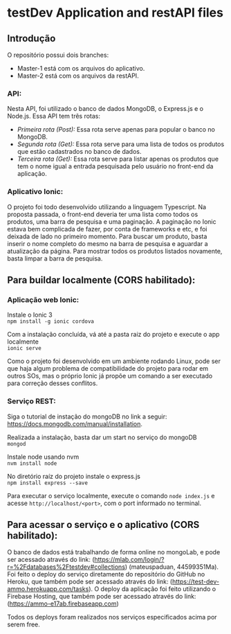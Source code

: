 # testDev Application and restAPI files

## Introdução
O repositório possui dois branches:
- Master-1 está com os arquivos do aplicativo.
- Master-2 está com os arquivos da restAPI.

### API:
Nesta API, foi utilizado o banco de dados MongoDB, o Express.js e o Node.js. Essa API tem três rotas:
- *Primeira rota (Post):* Essa rota serve apenas para popular o banco no MongoDB.
- *Segunda rota (Get):* Essa rota serve para uma lista de todos os produtos que estão cadastrados no banco de dados.
- *Terceira rota (Get):* Essa rota serve para listar apenas os produtos que tem o nome igual a entrada pesquisada pelo usuário no front-end da aplicação.

### Aplicativo Ionic:
O projeto foi todo desenvolvido utilizando a linguagem Typescript.
Na proposta passada, o front-end deveria ter uma lista como todos os produtos, uma barra de pesquisa e uma paginação. A paginação no Ionic estava bem complicada de fazer, por conta de frameworks e etc, e foi deixada de lado no primeiro momento. Para buscar um produto, basta inserir o nome completo do mesmo na barra de pesquisa e aguardar a atualização da página. Para mostrar todos os produtos listados novamente, basta limpar a barra de pesquisa.

## Para buildar localmente (CORS habilitado):
### Aplicação web Ionic:

Instale o Ionic 3\
`npm install -g ionic cordova` 

Com a instalação concluída, vá até a pasta raiz do projeto e execute o app localmente\
`ionic serve` 


Como o projeto foi desenvolvido em um ambiente rodando Linux, pode ser que haja algum problema de compatibilidade do projeto para rodar em outros SOs, mas o próprio Ionic já propõe um comando a ser executado para correção desses conflitos.

### Serviço REST:
Siga o tutorial de instação do mongoDB no link a seguir: https://docs.mongodb.com/manual/installation. 

Realizada a instalação, basta dar um start no serviço do mongoDB\
`mongod`

Instale node usando nvm\
`nvm install node`

No diretório raíz do projeto instale o express.js\
`npm install express --save`

Para executar o serviço localmente, execute o comando `node index.js` e acesse `http://localhost/<port>`, com o port informado no terminal. 


## Para acessar o serviço e o aplicativo (CORS habilitado):
O banco de dados está trabalhando de forma online no mongoLab, e pode ser acessado através do link: (https://mlab.com/login/?r=%2Fdatabases%2Ftestdev#collections) (mateuspaduan, 44599351Ma). Foi feito o deploy do serviço diretamente do repositório do GitHub no Heroku, que também pode ser acessado através do link: (https://test-dev-ammo.herokuapp.com/tasks). O deploy da aplicação foi feito utilizando o Firebase Hosting, que também pode ser acessado através do link: (https://ammo-e17ab.firebaseapp.com)

Todos os deploys foram realizados nos serviços especificados acima por serem free.
